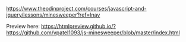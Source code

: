 https://www.theodinproject.com/courses/javascript-and-jquery/lessons/minesweeper?ref=lnav

Preview here: https://htmlpreview.github.io/?https://github.com/vpatel1093/js-minesweeper/blob/master/index.html
